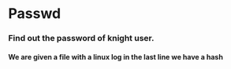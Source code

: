 <h1>Passwd</h1>

<h3>Find out the password of knight user.</h3>

<h4>We are given a file with a linux log in the last line we have a hash</h4>


